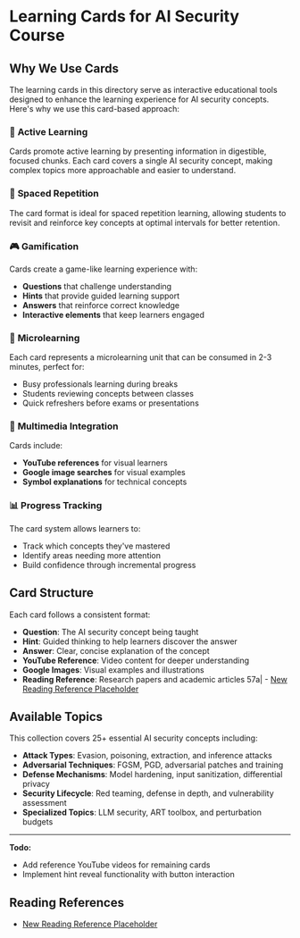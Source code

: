 # Learning Cards for AI Security Course

## Why We Use Cards

The learning cards in this directory serve as interactive educational tools designed to enhance the learning experience for AI security concepts. Here's why we use this card-based approach:

### 🎯 **Active Learning**

Cards promote active learning by presenting information in digestible, focused chunks. Each card covers a single AI security concept, making complex topics more approachable and easier to understand.

### 🧠 **Spaced Repetition**

The card format is ideal for spaced repetition learning, allowing students to revisit and reinforce key concepts at optimal intervals for better retention.

### 🎮 **Gamification**

Cards create a game-like learning experience with:

- **Questions** that challenge understanding
- **Hints** that provide guided learning support
- **Answers** that reinforce correct knowledge
- **Interactive elements** that keep learners engaged

### 📱 **Microlearning**

Each card represents a microlearning unit that can be consumed in 2-3 minutes, perfect for:

- Busy professionals learning during breaks
- Students reviewing concepts between classes
- Quick refreshers before exams or presentations

### 🔗 **Multimedia Integration**

Cards include:

- **YouTube references** for visual learners
- **Google image searches** for visual examples
- **Symbol explanations** for technical concepts

### 📊 **Progress Tracking**

The card system allows learners to:

- Track which concepts they've mastered
- Identify areas needing more attention
- Build confidence through incremental progress

## Card Structure

Each card follows a consistent format:

- **Question**: The AI security concept being taught
- **Hint**: Guided thinking to help learners discover the answer
- **Answer**: Clear, concise explanation of the concept
- **YouTube Reference**: Video content for deeper understanding
- **Google Images**: Visual examples and illustrations
- **Reading Reference**: Research papers and academic articles
57a|   - [New Reading Reference Placeholder](https://example.com)

## Available Topics

This collection covers 25+ essential AI security concepts including:

- **Attack Types**: Evasion, poisoning, extraction, and inference attacks
- **Adversarial Techniques**: FGSM, PGD, adversarial patches and training
- **Defense Mechanisms**: Model hardening, input sanitization, differential privacy
- **Security Lifecycle**: Red teaming, defense in depth, and vulnerability assessment
- **Specialized Topics**: LLM security, ART toolbox, and perturbation budgets

---

**Todo:**

- Add reference YouTube videos for remaining cards
- Implement hint reveal functionality with button interaction

## Reading References
- [New Reading Reference Placeholder](https://example.com)
